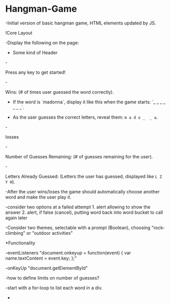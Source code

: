 # Hangman-Game
-Initial version of basic hangman game, HTML elements updated by JS.

!Core Layout

-Display the following on the page:

- Some kind of Header

-<div> Press any key to get started!

-<div> Wins: (# of times user guessed the word correctly).

   * <div> If the word is `madonna`, display it like this when the game starts: `_ _ _ _ _ _ _`.

   * As the user guesses the correct letters, reveal them: `m a d o _  _ a`.

 -<div> losses

-<div> Number of Guesses Remaining: (# of guesses remaining for the user).

-<div> Letters Already Guessed: (Letters the user has guessed, displayed like `L Z Y H`).

-After the user wins/loses the game should automatically choose another word and make the user play it.

-consider two options at a failed attempt
	1. alert allowing to show the answer
	2. alert, if false (cancel), putting word back into word bucket to call again later

-Consider two themes, selectable with a prompt (Boolean), choosing "rock-climbing" or "outdoor activities"


*Functionality

-eventListeners "document.onkeyup = function(event) {
        var name.textContent = event.key;
      };"

-onKeyUp "document.getElementById"

-how to define limits on number of guesses?

-start with a for-loop to list each word in a div.

-

